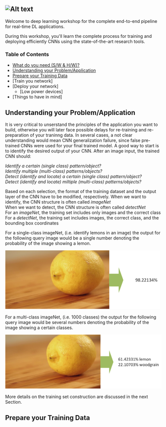 ![Alt text](http://i.imgur.com/geLD4Xh.jpg)
---
Welcome to deep learning workshop for the complete end-to-end pipeline for real-time DL applications.

During this workshop, you'll learn the complete process for training and deploying efficiently CNNs using the state-of-the-art research tools.

### Table of Contents

* [What do you need (S/W & H/W)?](docs/prerequisites.md)
* [Understanding your Problem/Application](#understanding-your-problem/application)
* [Prepare your Training Data](#prepare-your-training-data)
* [Train you network]
* [Deploy your network]
    * [Low power devices]
* [Things to have in mind]

## Understanding your Problem/Application

It is very critical to unserstand the principles of the application you want to build, otherwise you will later face possible delays for re-training and re-preparation of your traninng data. In several cases, a not clear understanding would mean CNN generalization failure, since false pre-trained CNNs were used for your final trained model. 
A good way to start is to identify the desired output of your CNN. 
After an image input, the trained CNN should:

*Identify a certain (single class) pattern/object?*<br>
*Identify multiple (multi-class) patterns/objects?*<br>
*Detect (identify and locate) a certain (single class) pattern/object?*<br>
*Detect (identify and locate) miltiple (multi-class) patterns/objects?*<br>

Based on each selection, the format of the training dataset and the output layer of the CNN have to be modified, respectively.
When we want to identify, the CNN structure is often called *imageNet* <br>
When we want to detect, the CNN structure is often called *detectNet* <br>
For an *imageNet*, the training set includes only images and the correct class<br>
For a *detectNet*, the training set includes images, the correct class, and the bounding box coordinates<br>

For a single-class imageNet, (i.e. identify lemons in an image) the output for the following query image would be a single number denoting the probability of the image showing a lemon. 

<img src="https://raw.githubusercontent.com/aaman-ee/deeplearning/master/docs/lemon.png" width="500"/>

For a multi-class imageNet, (i.e. 1000 classes) the output for the following query image would be several numbers denoting the probability of the image showing a certain classes. 

<img src=https://raw.githubusercontent.com/aaman-ee/deeplearning/master/docs/lemonandwoodgrain.png width="545"/>

More details on the training set construction are discussed in the next Section.


## Prepare your Training Data
